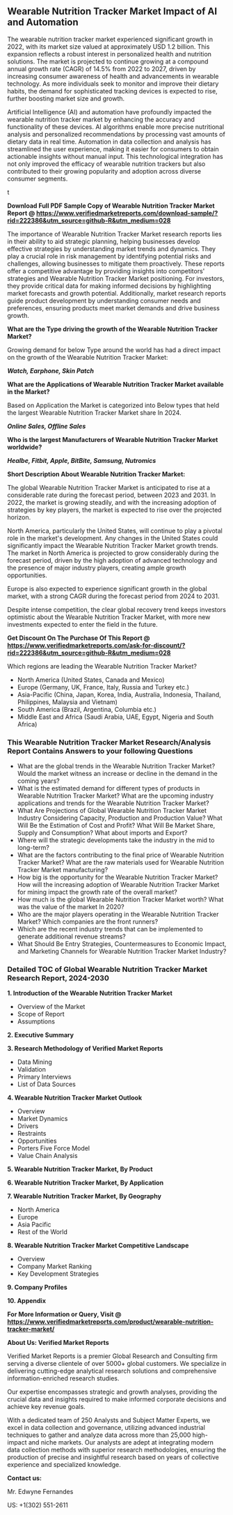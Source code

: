 <h2>Wearable Nutrition Tracker Market Impact of AI and Automation</h2><p>The wearable nutrition tracker market experienced significant growth in 2022, with its market size valued at approximately USD 1.2 billion. This expansion reflects a robust interest in personalized health and nutrition solutions. The market is projected to continue growing at a compound annual growth rate (CAGR) of 14.5% from 2022 to 2027, driven by increasing consumer awareness of health and advancements in wearable technology. As more individuals seek to monitor and improve their dietary habits, the demand for sophisticated tracking devices is expected to rise, further boosting market size and growth.</p><p>Artificial Intelligence (AI) and automation have profoundly impacted the wearable nutrition tracker market by enhancing the accuracy and functionality of these devices. AI algorithms enable more precise nutritional analysis and personalized recommendations by processing vast amounts of dietary data in real time. Automation in data collection and analysis has streamlined the user experience, making it easier for consumers to obtain actionable insights without manual input. This technological integration has not only improved the efficacy of wearable nutrition trackers but also contributed to their growing popularity and adoption across diverse consumer segments.</p>t</p><p id="" class=""><strong>Download Full PDF Sample Copy of Wearable Nutrition Tracker Market Report @ <a href="https://www.verifiedmarketreports.com/download-sample/?rid=222386&utm_source=github-R&utm_medium=028" target="_blank">https://www.verifiedmarketreports.com/download-sample/?rid=222386&utm_source=github-R&utm_medium=028</a></strong></p><p>The importance of&nbsp;Wearable Nutrition Tracker Market research reports lies in their ability to aid strategic planning, helping businesses develop effective strategies by understanding market trends and dynamics. They play a crucial role in risk management by identifying potential risks and challenges, allowing businesses to mitigate them proactively. These reports offer a competitive advantage by providing insights into competitors' strategies and Wearable Nutrition Tracker Market positioning. For investors, they provide critical data for making informed decisions by highlighting market forecasts and growth potential. Additionally, market research reports guide product development by understanding consumer needs and preferences, ensuring products meet market demands and drive business growth.</p><p><strong>What are the&nbsp;Type driving the growth of the Wearable Nutrition Tracker Market?</strong></p><p id="" class="">Growing demand for below Type around the world has had a direct impact on the growth of the Wearable Nutrition Tracker Market:</p><em><strong>Watch, Earphone, Skin Patch</strong></em></p><strong>What are the&nbsp;Applications&nbsp;of Wearable Nutrition Tracker Market available in the Market?</strong></p><p id="" class="">Based on Application the Market is categorized into Below types that held the largest Wearable Nutrition Tracker Market share In 2024.</p><em><strong>Online Sales, Offline Sales</strong></em></p><strong>Who is the largest Manufacturers of Wearable Nutrition Tracker Market worldwide?</strong></p><p><em><strong>Healbe, Fitbit, Apple, BitBite, Samsung, Nutromics</strong></em></p><p id="" class=""><strong>Short Description About Wearable Nutrition Tracker Market:</strong></p><p>The global Wearable Nutrition Tracker Market is anticipated to rise at a considerable rate during the forecast period, between 2023 and 2031. In 2022, the market is growing steadily, and with the increasing adoption of strategies by key players, the market is expected to rise over the projected horizon.</p><p>North America, particularly the United States, will continue to play a pivotal role in the market's development. Any changes in the United States could significantly impact the Wearable Nutrition Tracker Market growth trends. The market in North America is projected to grow considerably during the forecast period, driven by the high adoption of advanced technology and the presence of major industry players, creating ample growth opportunities.</p><p>Europe is also expected to experience significant growth in the global market, with a strong CAGR during the forecast period from 2024 to 2031.</p><p>Despite intense competition, the clear global recovery trend keeps investors optimistic about the Wearable Nutrition Tracker Market, with more new investments expected to enter the field in the future.</p><p id="" class=""><strong>Get Discount On The Purchase Of This Report @ <a href="https://www.verifiedmarketreports.com/ask-for-discount/?rid=222386&utm_source=github-R&utm_medium=028" target="_blank">https://www.verifiedmarketreports.com/ask-for-discount/?rid=222386&utm_source=github-R&utm_medium=028</a></strong></p>Which regions are leading the Wearable Nutrition Tracker Market?</p><ul><li>North America (United States, Canada and Mexico)</li><li>Europe (Germany, UK, France, Italy, Russia and Turkey etc.)</li><li>Asia-Pacific (China, Japan, Korea, India, Australia, Indonesia, Thailand, Philippines, Malaysia and Vietnam)</li><li>South America (Brazil, Argentina, Columbia etc.)</li><li>Middle East and Africa (Saudi Arabia, UAE, Egypt, Nigeria and South Africa)</li></ul><h3 id="" class="">This Wearable Nutrition Tracker Market Research/Analysis Report Contains Answers to your following Questions</h3><ul><li>What are the global trends in the Wearable Nutrition Tracker Market? Would the market witness an increase or decline in the demand in the coming years?</li><li>What is the estimated demand for different types of products in Wearable Nutrition Tracker Market? What are the upcoming industry applications and trends for the Wearable Nutrition Tracker Market?</li><li>What Are Projections of Global Wearable Nutrition Tracker Market Industry Considering Capacity, Production and Production Value? What Will Be the Estimation of Cost and Profit? What Will Be Market Share, Supply and Consumption? What about imports and Export?</li><li>Where will the strategic developments take the industry in the mid to long-term?</li><li>What are the factors contributing to the final price of Wearable Nutrition Tracker Market? What are the raw materials used for Wearable Nutrition Tracker Market manufacturing?</li><li>How big is the opportunity for the Wearable Nutrition Tracker Market? How will the increasing adoption of Wearable Nutrition Tracker Market for mining impact the growth rate of the overall market?</li><li>How much is the global Wearable Nutrition Tracker Market worth? What was the value of the market In 2020?</li><li>Who are the major players operating in the Wearable Nutrition Tracker Market? Which companies are the front runners?</li><li>Which are the recent industry trends that can be implemented to generate additional revenue streams?</li><li>What Should Be Entry Strategies, Countermeasures to Economic Impact, and Marketing Channels for Wearable Nutrition Tracker Market Industry?</li></ul><h3 id="" class="">Detailed TOC of Global Wearable Nutrition Tracker Market Research Report, 2024-2030</h3><p id="" class=""><strong>1. Introduction of the Wearable Nutrition Tracker Market</strong></p><ul><li>Overview of the Market</li><li>Scope of Report</li><li>Assumptions</li></ul><p id="" class=""><strong>2. Executive Summary</strong></p><p id="" class=""><strong>3. Research Methodology of Verified Market Reports</strong></p><ul><li>Data Mining</li><li>Validation</li><li>Primary Interviews</li><li>List of Data Sources</li></ul><p id="" class=""><strong>4. Wearable Nutrition Tracker Market Outlook</strong></p><ul><li>Overview</li><li>Market Dynamics</li><li>Drivers</li><li>Restraints</li><li>Opportunities</li><li>Porters Five Force Model</li><li>Value Chain Analysis</li></ul><p id="" class=""><strong>5. Wearable Nutrition Tracker Market, By Product</strong></p><p id="" class=""><strong>6. Wearable Nutrition Tracker Market, By Application</strong></p><p id="" class=""><strong>7. Wearable Nutrition Tracker Market, By Geography</strong></p><ul><li>North America</li><li>Europe</li><li>Asia Pacific</li><li>Rest of the World</li></ul><p id="" class=""><strong>8. Wearable Nutrition Tracker Market Competitive Landscape</strong></p><ul><li>Overview</li><li>Company Market Ranking</li><li>Key Development Strategies</li></ul><p id="" class=""><strong>9. Company Profiles</strong></p><p id="" class=""><strong>10. Appendix</strong></p><p id="" class=""><strong>For More Information or Query, Visit @ <a href="https://www.verifiedmarketreports.com/product/wearable-nutrition-tracker-market/" target="_blank">https://www.verifiedmarketreports.com/product/wearable-nutrition-tracker-market/</a></strong></p><p id="" class=""><strong>About Us: Verified Market Reports</strong></p><p id="" class="">Verified Market Reports is a premier Global Research and Consulting firm serving a diverse clientele of over 5000+ global customers. We specialize in delivering cutting-edge analytical research solutions and comprehensive information-enriched research studies.</p><p id="" class="">Our expertise encompasses strategic and growth analyses, providing the crucial data and insights required to make informed corporate decisions and achieve key revenue goals.</p><p id="" class="">With a dedicated team of 250 Analysts and Subject Matter Experts, we excel in data collection and governance, utilizing advanced industrial techniques to gather and analyze data across more than 25,000 high-impact and niche markets. Our analysts are adept at integrating modern data collection methods with superior research methodologies, ensuring the production of precise and insightful research based on years of collective experience and specialized knowledge.</p><p id="" class=""><strong>Contact us:</strong></p><p id="" class="">Mr. Edwyne Fernandes</p><p id="" class="">US: +1(302) 551-2611</p>